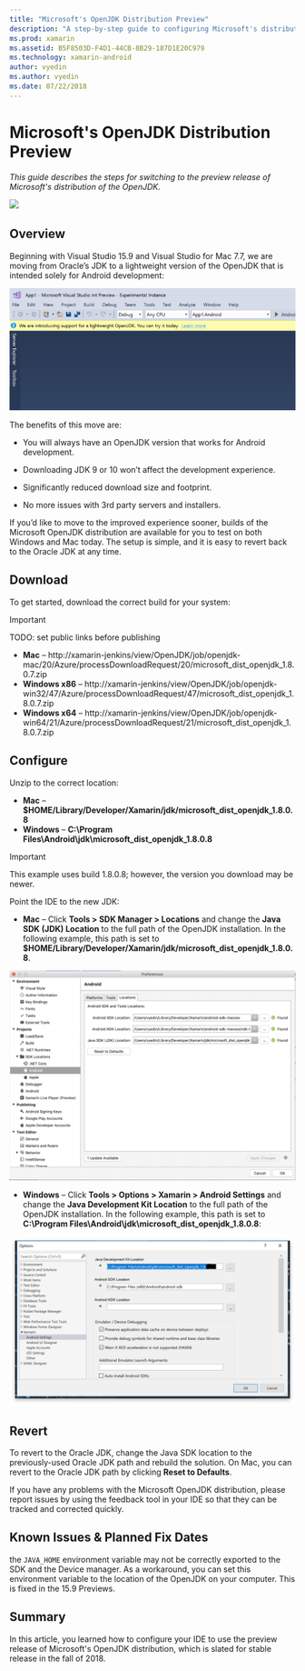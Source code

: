 ```yaml
---
title: "Microsoft's OpenJDK Distribution Preview"
description: "A step-by-step guide to configuring Microsoft's distribution of OpenJDK."
ms.prod: xamarin
ms.assetid: B5F8503D-F4D1-44CB-8B29-187D1E20C979
ms.technology: xamarin-android
author: vyedin
ms.author: vyedin
ms.date: 07/22/2018
---
```


# Microsoft's OpenJDK Distribution Preview

_This guide describes the steps for switching to the preview release of Microsoft's distribution of the OpenJDK._

![](~/media/shared/preview.png)

## Overview

Beginning with Visual Studio 15.9 and Visual Studio for Mac 7.7, we are moving from Oracle’s JDK to a lightweight version of the OpenJDK that is intended solely for Android development:

![New workflow offering a web preview of OpenJDK in VS 15.8 Preview 5](openjdk-images/openjdk.png)

The benefits of this move are:

- You will always have an OpenJDK version that works for Android development.

- Downloading JDK 9 or 10 won’t affect the development experience.

- Significantly reduced download size and footprint.

- No more issues with 3rd party servers and installers.

If you’d like to move to the improved experience sooner, builds of the Microsoft OpenJDK distribution are available for you to test on both Windows and Mac today. The setup is simple, and it is easy to revert back to the Oracle JDK at any time.

## Download

To get started, download the correct build for your system:

> [!IMPORTANT]
> TODO: set public links before publishing

- **Mac** &ndash; http://xamarin-jenkins/view/OpenJDK/job/openjdk-mac/20/Azure/processDownloadRequest/20/microsoft_dist_openjdk_1.8.0.7.zip
- **Windows x86** &ndash; http://xamarin-jenkins/view/OpenJDK/job/openjdk-win32/47/Azure/processDownloadRequest/47/microsoft_dist_openjdk_1.8.0.7.zip
- **Windows x64** &ndash; http://xamarin-jenkins/view/OpenJDK/job/openjdk-win64/21/Azure/processDownloadRequest/21/microsoft_dist_openjdk_1.8.0.7.zip

## Configure

Unzip to the correct location:

- **Mac** &ndash; **$HOME/Library/Developer/Xamarin/jdk/microsoft_dist_openjdk_1.8.0.8**
- **Windows** &ndash; **C:\\Program Files\\Android\\jdk\\microsoft_dist_openjdk_1.8.0.8**

> [!IMPORTANT]
> This example uses build 1.8.0.8; however, the version you download may be newer.

Point the IDE to the new JDK:

- **Mac** &ndash; Click **Tools > SDK Manager > Locations** and change the **Java SDK (JDK) Location** to the full path of the OpenJDK installation. In the following example, this path is set to  **$HOME/Library/Developer/Xamarin/jdk/microsoft_dist_openjdk_1.8.0.8**.

![Setting the JDK path for the Microsoft OpenJDK distribution on the Mac](openjdk-images/vsm.png)

- **Windows** &ndash; Click **Tools > Options > Xamarin > Android Settings** and change the **Java Development Kit Location** to the full path of the OpenJDK installation. In the following example, this path is set to **C:\\Program Files\\Android\\jdk\\microsoft_dist_openjdk_1.8.0.8**:

![Setting the JDK path for the Microsoft OpenJDK distribution on Windows](openjdk-images/vs.png)

## Revert

To revert to the Oracle JDK, change the Java SDK location to the previously-used Oracle JDK path and rebuild the solution. On Mac, you can revert to the Oracle JDK path by clicking **Reset to Defaults**.

If you have any problems with the Microsoft OpenJDK distribution, please report issues by using the feedback tool in your IDE so that they can be tracked and corrected quickly.

## Known Issues & Planned Fix Dates

the `JAVA_HOME` environment variable may not be correctly exported to the SDK and the Device manager. As a workaround, you can set this environment variable to the location of the OpenJDK on your computer. This is fixed in the 15.9 Previews.

## Summary

In this article, you learned how to configure your IDE to use the preview release of Microsoft's OpenJDK distribution, which is slated for stable release in the fall of 2018. 


